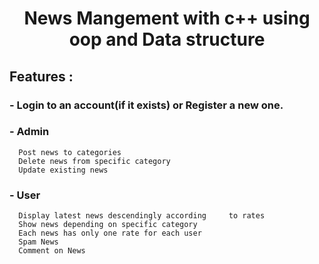 <h1 align="center"> News Mangement with c++ using oop and Data structure </h1>

## Features :
  ### - Login to an account(if it exists) or Register a new one.
  ### - Admin
      Post news to categories
      Delete news from specific category
      Update existing news
  ### - User
      Display latest news descendingly according     to rates
      Show news depending on specific category
      Each news has only one rate for each user 
      Spam News
      Comment on News  
